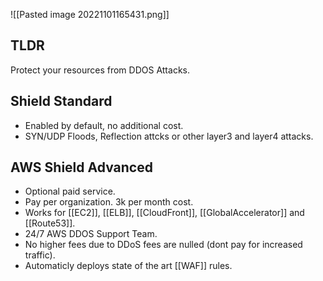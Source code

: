 ![[Pasted image 20221101165431.png]]

## TLDR

Protect your resources from DDOS Attacks.

## Shield Standard

- Enabled by default, no additional cost.
- SYN/UDP Floods, Reflection attcks or other layer3 and layer4 attacks.

## AWS Shield Advanced 

- Optional paid service.
- Pay per organization. 3k per month cost.
- Works for [[EC2]], [[ELB]], [[CloudFront]], [[GlobalAccelerator]] and [[Route53]].
- 24/7 AWS DDOS Support Team.
- No higher fees due to DDoS fees are nulled (dont pay for increased traffic).
- Automaticly deploys state of the art [[WAF]] rules.
